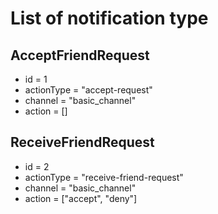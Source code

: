 # List of notification type
## AcceptFriendRequest
- id = 1
- actionType = "accept-request"
- channel = "basic_channel"
- action = []
## ReceiveFriendRequest
- id = 2
- actionType = "receive-friend-request"
- channel = "basic_channel"
- action = ["accept", "deny"]
 

